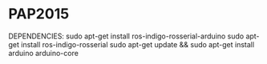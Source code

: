 # PAP2015

DEPENDENCIES:
sudo apt-get install ros-indigo-rosserial-arduino
sudo apt-get install ros-indigo-rosserial
sudo apt-get update && sudo apt-get install arduino arduino-core
